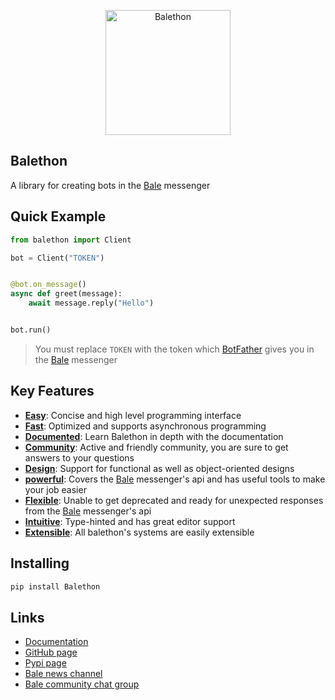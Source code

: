 <p align="center">
  <img src="https://balethon.ir/assets/img/logo.png" width="200" alt="Balethon">
</p>

## Balethon

A library for creating bots in the [Bale](https://www.bale.ai) messenger

## Quick Example

```python
from balethon import Client

bot = Client("TOKEN")


@bot.on_message()
async def greet(message):
    await message.reply("Hello")


bot.run()
```

> You must replace `TOKEN` with the token which [BotFather](https://ble.ir/botfather) gives you in the [Bale](https://www.bale.ai) messenger

## Key Features

- **[Easy](https://balethon.ir/posts/balethon-is-easy)**: Concise and high level programming interface
- **[Fast](https://balethon.ir/posts/balethon-is-fast)**: Optimized and supports asynchronous programming
- **[Documented](https://balethon.ir/posts/balethon-is-documented)**: Learn Balethon in depth with the documentation
- **[Community](https://balethon.ir/posts/balethon-has-community)**: Active and friendly community, you are sure to get answers to your questions
- **[Design](https://balethon.ir/posts/balethon-has-design-options)**: Support for functional as well as object-oriented designs
- **[powerful](https://balethon.ir/posts/balethon-is-powerful)**: Covers the [Bale](https://www.bale.ai) messenger's api and has useful tools to make your job easier
- **[Flexible](https://balethon.ir/posts/balethon-is-flexible)**: Unable to get deprecated and ready for unexpected responses from the [Bale](https://www.bale.ai) messenger's api
- **[Intuitive](https://balethon.ir/posts/balethon-is-intuitive)**: Type-hinted and has great editor support
- **[Extensible](https://balethon.ir/posts/balethon-is-extensible)**: All balethon's systems are easily extensible

## Installing

```bash
pip install Balethon
```

## Links

- [Documentation](https://balethon.ir)
- [GitHub page](https://github.com/Balethon/Balethon)
- [Pypi page](https://pypi.org/project/Balethon)
- [Bale news channel](https://ble.ir/balethon)
- [Bale community chat group](https://ble.ir/join/MTlhN2Q2Mz)